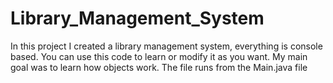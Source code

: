 # Library_Management_System
In this project I created a library management system, everything is console based.
You can use this code to learn or modify it as you want.
My main goal was to learn how objects work.
The file runs from the Main.java file
